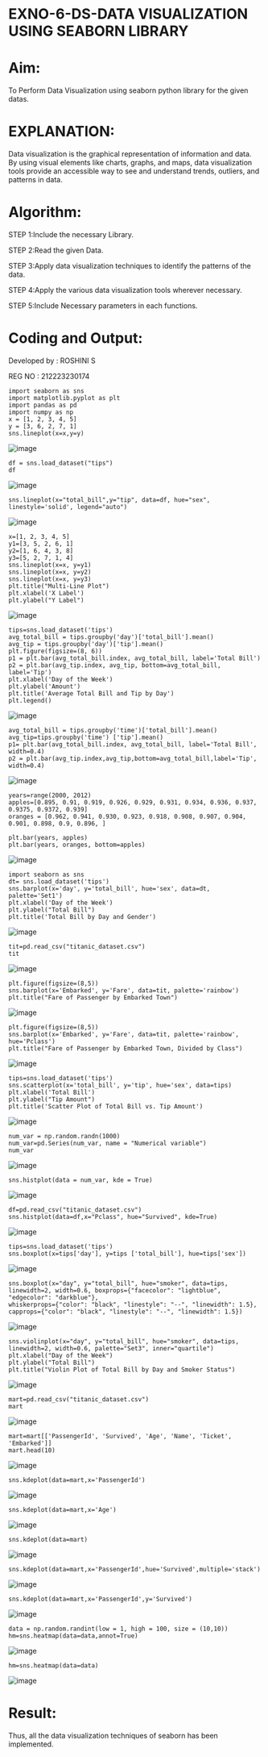 # EXNO-6-DS-DATA VISUALIZATION USING SEABORN LIBRARY

# Aim:
  To Perform Data Visualization using seaborn python library for the given datas.

# EXPLANATION:
Data visualization is the graphical representation of information and data. By using visual elements like charts, graphs, and maps, data visualization tools provide an accessible way to see and understand trends, outliers, and patterns in data.

# Algorithm:
STEP 1:Include the necessary Library.

STEP 2:Read the given Data.

STEP 3:Apply data visualization techniques to identify the patterns of the data.

STEP 4:Apply the various data visualization tools wherever necessary.

STEP 5:Include Necessary parameters in each functions.

# Coding and Output:

Developed by : ROSHINI S

REG NO : 212223230174

```
import seaborn as sns
import matplotlib.pyplot as plt
import pandas as pd
import numpy as np
x = [1, 2, 3, 4, 5]
y = [3, 6, 2, 7, 1]
sns.lineplot(x=x,y=y)
```

![image](https://github.com/23008859/EXNO-6-DS/assets/139117979/8598fca5-8f57-402c-923a-1ef0d0dffb1c)

```
df = sns.load_dataset("tips")
df
```

![image](https://github.com/23008859/EXNO-6-DS/assets/139117979/59da7d4c-17b3-43fe-af1e-d9c6b04ce4c2)
```
sns.lineplot(x="total_bill",y="tip", data=df, hue="sex", linestyle='solid', legend="auto")
```
![image](https://github.com/23008859/EXNO-6-DS/assets/139117979/b79399ed-b091-49dd-a45c-f16c4ecc163f)

```
x=[1, 2, 3, 4, 5]
y1=[3, 5, 2, 6, 1]
y2=[1, 6, 4, 3, 8]
y3=[5, 2, 7, 1, 4]
sns.lineplot(x=x, y=y1)
sns.lineplot(x=x, y=y2)
sns.lineplot(x=x, y=y3)
plt.title("Multi-Line Plot")
plt.xlabel('X Label')
plt.ylabel("Y Label")
```

![image](https://github.com/23008859/EXNO-6-DS/assets/139117979/e34c0d1e-4457-45b2-9b39-1f636135b952)
```
tips=sns.load_dataset('tips')
avg_total_bill = tips.groupby('day')['total_bill'].mean()
avg_tip = tips.groupby('day')['tip'].mean()
plt.figure(figsize=(8, 6))
p1 = plt.bar(avg_total_bill.index, avg_total_bill, label='Total Bill')
p2 = plt.bar(avg_tip.index, avg_tip, bottom=avg_total_bill, label='Tip')
plt.xlabel('Day of the Week')
plt.ylabel('Amount')
plt.title('Average Total Bill and Tip by Day')
plt.legend()
```
![image](https://github.com/23008859/EXNO-6-DS/assets/139117979/23103bf3-b9af-4abf-bb76-d74eb88dbb83)

```
avg_total_bill = tips.groupby('time')['total_bill'].mean() 
avg_tip=tips.groupby('time') ['tip'].mean()
p1= plt.bar(avg_total_bill.index, avg_total_bill, label='Total Bill', width=0.4)
p2 = plt.bar(avg_tip.index,avg_tip,bottom=avg_total_bill,label='Tip', width=0.4)
```
![image](https://github.com/23008859/EXNO-6-DS/assets/139117979/7539e535-b39b-4ab1-a52e-6f6aa00231ae)
```
years=range(2000, 2012)
apples=[0.895, 0.91, 0.919, 0.926, 0.929, 0.931, 0.934, 0.936, 0.937, 0.9375, 0.9372, 0.939] 
oranges = [0.962, 0.941, 0.930, 0.923, 0.918, 0.908, 0.907, 0.904, 0.901, 0.898, 0.9, 0.896, ]
```
```
plt.bar(years, apples)
plt.bar(years, oranges, bottom=apples)
```
![image](https://github.com/23008859/EXNO-6-DS/assets/139117979/cc9647df-8bc8-496e-be56-0018866bf05c)

```
import seaborn as sns
dt= sns.load_dataset('tips')
sns.barplot(x='day', y='total_bill', hue='sex', data=dt, palette='Set1')
plt.xlabel('Day of the Week')
plt.ylabel("Total Bill")
plt.title('Total Bill by Day and Gender')
```

![image](https://github.com/23008859/EXNO-6-DS/assets/139117979/b0a44bc6-4400-43ed-afcc-094e814b055f)

```
tit=pd.read_csv("titanic_dataset.csv")
tit
```

![image](https://github.com/23008859/EXNO-6-DS/assets/139117979/9ee0894a-977b-468f-8b71-7ee9d940c56d)

```
plt.figure(figsize=(8,5))
sns.barplot(x='Embarked', y='Fare', data=tit, palette='rainbow') 
plt.title("Fare of Passenger by Embarked Town")
```

![image](https://github.com/23008859/EXNO-6-DS/assets/139117979/5d8b603e-e83e-4f43-9a3c-edf525b0217f)

```
plt.figure(figsize=(8,5))
sns.barplot(x='Embarked', y='Fare', data=tit, palette='rainbow', hue='Pclass') 
plt.title("Fare of Passenger by Embarked Town, Divided by Class")
```

![image](https://github.com/23008859/EXNO-6-DS/assets/139117979/fa09ec90-bdca-4ed1-a226-961e59d79cc6)

```
tips=sns.load_dataset('tips')
sns.scatterplot(x='total_bill', y='tip', hue='sex', data=tips)
plt.xlabel('Total Bill')
plt.ylabel("Tip Amount")
plt.title('Scatter Plot of Total Bill vs. Tip Amount')
```

![image](https://github.com/23008859/EXNO-6-DS/assets/139117979/a191548b-fa36-4268-9b7f-38c252ec7864)

```
num_var = np.random.randn(1000)
num_var=pd.Series(num_var, name = "Numerical variable")
num_var
```

![image](https://github.com/23008859/EXNO-6-DS/assets/139117979/9948f72d-0e51-4421-a12d-290b42334518)

```
sns.histplot(data = num_var, kde = True)
```

![image](https://github.com/23008859/EXNO-6-DS/assets/139117979/69995175-421c-45c9-b79b-2e90c8970a08)

```
df=pd.read_csv("titanic_dataset.csv")
sns.histplot(data=df,x="Pclass", hue="Survived", kde=True)
```

![image](https://github.com/23008859/EXNO-6-DS/assets/139117979/d2157ccf-6380-42df-8ca6-83b34968c678)

```
tips=sns.load_dataset('tips')
sns.boxplot(x=tips['day'], y=tips ['total_bill'], hue=tips['sex'])
```

![image](https://github.com/23008859/EXNO-6-DS/assets/139117979/372c8e66-9f10-426e-925a-268d06107dd3)

```
sns.boxplot(x="day", y="total_bill", hue="smoker", data=tips, linewidth=2, width=0.6, boxprops={"facecolor": "lightblue", "edgecolor": "darkblue"},
whiskerprops={"color": "black", "linestyle": "--", "linewidth": 1.5}, capprops={"color": "black", "linestyle": "--", "linewidth": 1.5})
```

![image](https://github.com/23008859/EXNO-6-DS/assets/139117979/e83b7879-bf96-4421-a0d6-072b8d5ee8b9)

```
sns.violinplot(x="day", y="total_bill", hue="smoker", data=tips, linewidth=2, width=0.6, palette="Set3", inner="quartile")
plt.xlabel("Day of the Week")
plt.ylabel("Total Bill")
plt.title("Violin Plot of Total Bill by Day and Smoker Status")
```

![image](https://github.com/23008859/EXNO-6-DS/assets/139117979/79670d7c-3daa-455b-842c-9f31e443408a)

```
mart=pd.read_csv("titanic_dataset.csv")
mart
```

![image](https://github.com/23008859/EXNO-6-DS/assets/139117979/fac65f31-cf43-42f2-999e-10c869300c4f)

```
mart=mart[['PassengerId', 'Survived', 'Age', 'Name', 'Ticket', 'Embarked']] 
mart.head(10)
```

![image](https://github.com/23008859/EXNO-6-DS/assets/139117979/8f2a5210-75ba-47dd-976b-058bb97cd640)

```
sns.kdeplot(data=mart,x='PassengerId')
```

![image](https://github.com/23008859/EXNO-6-DS/assets/139117979/9d76d971-7519-44de-a234-e49a45353b9c)

```
sns.kdeplot(data=mart,x='Age')
```

![image](https://github.com/23008859/EXNO-6-DS/assets/139117979/39d3d856-7eeb-4a8d-b8df-a231e4c8cb75)

```
sns.kdeplot(data=mart)
```

![image](https://github.com/23008859/EXNO-6-DS/assets/139117979/4157d196-20b9-4a52-bf4e-26fffe1c9562)

```
sns.kdeplot(data=mart,x='PassengerId',hue='Survived',multiple='stack')
```

![image](https://github.com/23008859/EXNO-6-DS/assets/139117979/eb005d45-0e84-4402-bd6d-9a2ef6000e2e)

```
sns.kdeplot(data=mart,x='PassengerId',y='Survived')
```

![image](https://github.com/23008859/EXNO-6-DS/assets/139117979/a3256e75-841f-4461-b989-81f7dd53f328)

```
data = np.random.randint(low = 1, high = 100, size = (10,10))
hm=sns.heatmap(data=data,annot=True)
```

![image](https://github.com/23008859/EXNO-6-DS/assets/139117979/e3a17abe-556d-453f-8936-1a410c10eabf)

```
hm=sns.heatmap(data=data)
```

![image](https://github.com/23008859/EXNO-6-DS/assets/139117979/976139ec-5b13-4140-8cf7-50fab47750e5)

# Result:

 Thus, all the data visualization techniques of seaborn has been implemented.
